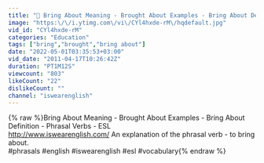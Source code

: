```yaml
---
title: "🔵 Bring About Meaning - Brought About Examples - Bring About Definition - Phrasal Verbs - ESL"
image: "https:\/\/i.ytimg.com\/vi\/CYl4hxde-rM\/hqdefault.jpg"
vid_id: "CYl4hxde-rM"
categories: "Education"
tags: ["bring","brought","bring about"]
date: "2022-05-01T03:35:53+03:00"
vid_date: "2011-04-17T10:26:42Z"
duration: "PT1M12S"
viewcount: "803"
likeCount: "22"
dislikeCount: ""
channel: "iswearenglish"
---
```

{% raw %}Bring About Meaning - Brought About Examples - Bring About Definition - Phrasal Verbs - ESL<br /><a rel="nofollow" target="blank" href="http://www.iswearenglish.com/">http://www.iswearenglish.com/</a> An explanation of the phrasal verb - to bring about.<br />#phrasals #english #iswearenglish #esl #vocabulary{% endraw %}
